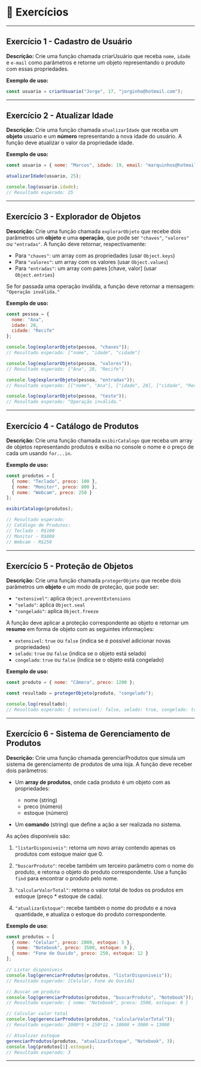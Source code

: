 # 📝 Exercícios

---

## Exercício 1 - Cadastro de Usuário
**Descrição:** Crie uma função chamada criarUsuário que receba `nome`, `idade` e `e-mail` como parâmetros e retorne um objeto representando o produto com essas propriedades.

**Exemplo de uso:**
```js
const usuario = criarUsuario("Jorge", 17, "jorginho@hotmail.com");
```

---

## Exercício 2 - Atualizar Idade
**Descrição:** Crie uma função chamada `atualizarIdade` que receba um **objeto** usuario e um **número** representando a nova idade do usuário. A função deve atualizar o valor da propriedade idade.

**Exemplo de uso:**
```js
const usuario = { nome: "Marcos", idade: 19, email: "marquinhos@hotmail.com" };

atualizarIdade(usuario, 25);

console.log(usuario.idade);  
// Resultado esperado: 25
```

---

## Exercício 3 - Explorador de Objetos
**Descrição:** Crie uma função chamada `explorarObjeto` que recebe dois parâmetros um **objeto** e uma **operação**, que pode ser `"chaves"`, `"valores"` ou `"entradas"`. A função deve retornar, respectivamente:

- Para `"chaves"`: um array com as propriedades (usar `Object.keys`)
- Para `"valores"`: um array com os valores (usar `Object.values`)
- Para `"entradas"`: um array com pares [chave, valor] (usar `Object.entries`)

Se for passada uma operação inválida, a função deve retornar a mensagem: `"Operação inválida."`

**Exemplo de uso:**
```js
const pessoa = {
  nome: "Ana",
  idade: 28,
  cidade: "Recife"
};

console.log(explorarObjeto(pessoa, "chaves"));
// Resultado esperado: ["nome", "idade", "cidade"]

console.log(explorarObjeto(pessoa, "valores"));
// Resultado esperado: ["Ana", 28, "Recife"]

console.log(explorarObjeto(pessoa, "entradas"));
// Resultado esperado: [["nome", "Ana"], ["idade", 28], ["cidade", "Recife"]]

console.log(explorarObjeto(pessoa, "teste"));
// Resultado esperado: "Operação inválida."
```

---

## Exercício 4 - Catálogo de Produtos
**Descrição:** Crie uma função chamada `exibirCatalogo` que receba um array de objetos representando produtos e exiba no console o nome e o preço de cada um usando `for...in`.

**Exemplo de uso:**
```js
const produtos = [
  { nome: "Teclado", preco: 100 },
  { nome: "Monitor", preco: 800 },
  { nome: "Webcam", preco: 250 }
];

exibirCatalogo(produtos);

// Resultado esperado:
// Catálogo de Produtos:
// Teclado - R$100
// Monitor - R$800
// Webcam - R$250
```

---

## Exercício 5 - Proteção de Objetos
**Descrição:** Crie uma função chamada `protegerObjeto` que recebe dois parâmetros um **objeto** e um modo de proteção, que pode ser:

- `"extensivel"`: aplica `Object.preventExtensions`
- `"selado"`: aplica `Object.seal`
- `"congelado"`: aplica `Object.freeze`

A função deve aplicar a proteção correspondente ao objeto e retornar um **resumo** em forma de objeto com as seguintes informações:

- `extensivel`: `true` ou `false` (indica se é possível adicionar novas propriedades)
- `selado`: `true` ou `false` (indica se o objeto está selado)
- `congelado`: `true` ou `false` (indica se o objeto está congelado)

**Exemplo de uso:**
```js
const produto = { nome: "Câmera", preco: 1200 };

const resultado = protegerObjeto(produto, "congelado");

console.log(resultado);
// Resultado esperado: { extensivel: false, selado: true, congelado: true }
```

---

## Exercício 6 - Sistema de Gerenciamento de Produtos
**Descrição:** Crie uma função chamada gerenciarProdutos que simula um sistema de gerenciamento de produtos de uma loja. A função deve receber dois parâmetros:

- Um **array de produtos**, onde cada produto é um objeto com as propriedades:

    - nome (string)
    - preco (número)
    - estoque (número)


* Um **comando** (string) que define a ação a ser realizada no sistema.

As ações disponíveis são:

1. `"listarDisponiveis"`: retorna um novo array contendo apenas os produtos com estoque maior que 0.

2. `"buscarProduto"`: recebe também um terceiro parâmetro com o nome do produto, e retorna o objeto do produto correspondente. Use a função `find` para encontrar o produto pelo nome.

3. `"calcularValorTotal"`: retorna o valor total de todos os produtos em estoque (preço * estoque de cada).

4. `"atualizarEstoque"`: recebe também o nome do produto e a nova quantidade, e atualiza o estoque do produto correspondente.

**Exemplo de uso**:
```javascript
const produtos = [
  { nome: "Celular", preco: 2000, estoque: 5 },
  { nome: "Notebook", preco: 3500, estoque: 0 },
  { nome: "Fone de Ouvido", preco: 250, estoque: 12 }
];

// Listar disponíveis
console.log(gerenciarProdutos(produtos, "listarDisponiveis"));
// Resultado esperado: [Celular, Fone de Ouvido]

// Buscar um produto
console.log(gerenciarProdutos(produtos, "buscarProduto", "Notebook"));
// Resultado esperado: { nome: "Notebook", preco: 3500, estoque: 0 }

// Calcular valor total
console.log(gerenciarProdutos(produtos, "calcularValorTotal"));
// Resultado esperado: 2000*5 + 250*12 = 10000 + 3000 = 13000

// Atualizar estoque
gerenciarProdutos(produtos, "atualizarEstoque", "Notebook", 3);
console.log(produtos[1].estoque);  
// Resultado esperado: 3
```

---
